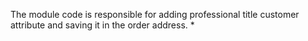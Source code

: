 The module code is responsible for adding professional title customer attribute and saving it in the order address.
* 

